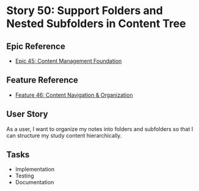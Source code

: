 # Story 50: Support Folders and Nested Subfolders in Content Tree

## Epic Reference
- [Epic 45: Content Management Foundation](../../1-epics/2-to-refine/45-epic-content_management_foundation.md)

## Feature Reference
- [Feature 46: Content Navigation & Organization](../../2-features/2-to-refine/46-feature-content_navigation_and_organization.md)

## User Story
As a user, I want to organize my notes into folders and subfolders so that I can structure my study content hierarchically.

## Tasks
- Implementation
- Testing
- Documentation 